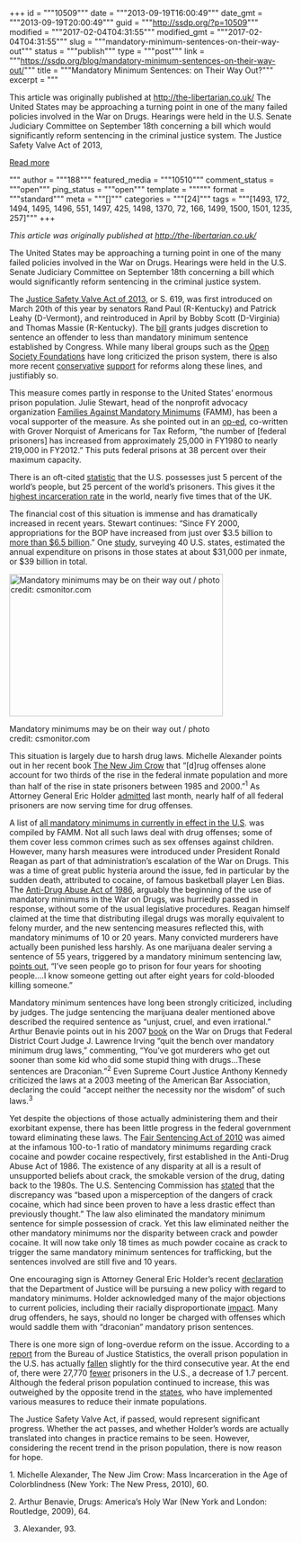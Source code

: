 +++
id = """10509"""
date = """2013-09-19T16:00:49"""
date_gmt = """2013-09-19T20:00:49"""
guid = """http://ssdp.org/?p=10509"""
modified = """2017-02-04T04:31:55"""
modified_gmt = """2017-02-04T04:31:55"""
slug = """mandatory-minimum-sentences-on-their-way-out"""
status = """publish"""
type = """post"""
link = """https://ssdp.org/blog/mandatory-minimum-sentences-on-their-way-out/"""
title = """Mandatory Minimum Sentences: on Their Way Out?"""
excerpt = """<p>This article was originally published at http://the-libertarian.co.uk/ The United States may be approaching a turning point in one of the many failed policies involved in the War on Drugs. Hearings were held in the U.S. Senate Judiciary Committee on September 18th concerning a bill which would significantly reform sentencing in the criminal justice system. The Justice Safety Valve Act of 2013,</p>
<div class="h10"></div>
<p><a class="more-link2 flat" href="https://ssdp.org/blog/mandatory-minimum-sentences-on-their-way-out/">Read more</a></p>
"""
author = """188"""
featured_media = """10510"""
comment_status = """open"""
ping_status = """open"""
template = """"""
format = """standard"""
meta = """[]"""
categories = """[24]"""
tags = """[1493, 172, 1494, 1495, 1496, 551, 1497, 425, 1498, 1370, 72, 166, 1499, 1500, 1501, 1235, 257]"""
+++
<p dir="ltr"><em>This article was originally published at <a href="http://the-libertarian.co.uk/" target="_blank">http://the-libertarian.co.<wbr />uk/</a></em></p>

<p dir="ltr">The United States may be approaching a turning point in one of the many failed policies involved in the War on Drugs. Hearings were held in the U.S. Senate Judiciary Committee on September 18th concerning a bill which would significantly reform sentencing in the criminal justice system.</p>

<p dir="ltr">The <a title="Justice Safety Valve Act 2013" href="http://ssdp.org/action/h-r-1695-s-619-the-justice-safety-valve-act-of-2013/" target="_blank">Justice Safety Valve Act of 2013</a>, or S. 619, was first introduced on March 20th of this year by senators Rand Paul (R-Kentucky) and Patrick Leahy (D-Vermont), and reintroduced in April by Bobby Scott (D-Virginia) and Thomas Massie (R-Kentucky). The <a href="http://beta.congress.gov/bill/113th/senate-bill/619/text" target="_blank">bill</a> grants judges discretion to sentence an offender to less than mandatory minimum sentence established by Congress. While many liberal groups such as the <a href="http://www.opensocietyfoundations.org/topics/criminal-justice" target="_blank">Open Society Foundations</a> have long criticized the prison system, there is also more recent <a href="http://www.washingtonmonthly.com/magazine/novemberdecember_2012/features/the_conservative_war_on_prison041104.php?page=all" target="_blank">conservative</a> <a href="http://www.rightoncrime.com/">support</a> for reforms along these lines, and justifiably so.</p>

<p dir="ltr">This measure comes partly in response to the United States’ enormous prison population. Julie Stewart, head of the nonprofit advocacy organization <a href="http://famm.org/" target="_blank">Families Against Mandatory Minimums</a> (FAMM), has been a vocal supporter of the measure. As she pointed out in an <a href="http://thehill.com/blogs/congress-blog/judicial/289265-paul-leahy-sentencing-bill-will-ensure-time-fits-the-crime" target="_blank">op-ed</a>, co-written with Grover Norquist of Americans for Tax Reform, “the number of [federal prisoners] has increased from approximately 25,000 in FY1980 to nearly 219,000 in FY2012.” This puts federal prisons at 38 percent over their maximum capacity.</p>

<p dir="ltr">There is an oft-cited <a href="http://www.economist.com/blogs/economist-explains/2013/08/economist-explains-8" target="_blank">statistic</a> that the U.S. possesses just 5 percent of the world’s people, but 25 percent of the world’s prisoners. This gives it the <a href="http://www.prb.org/Publications/Articles/2012/us-incarceration.aspx" target="_blank">highest incarceration rate</a> in the world, nearly five times that of the UK.</p>

The financial cost of this situation is immense and has dramatically increased in recent years. Stewart continues: “Since FY 2000, appropriations for the BOP have increased from just over $3.5 billion to <a href="http://www.justice.gov/jmd/2012summary/pdf/fy12-bop-bud-summary.pdf" target="_blank">more than $6.5 billion</a>.” One <a href="http://www.vera.org/sites/default/files/resources/downloads/Price_of_Prisons_updated_version_072512.pdf" target="_blank">study</a>, surveying 40 U.S. states, estimated the annual expenditure on prisons in those states at about $31,000 per inmate, or $39 billion in total.



<div id="attachment_10510" style="width: 390px" class="wp-caption alignleft"><a href="/assets/2013/09/incarceration.jpg"><img class="size-full wp-image-10510" title="Mandatory minimums may be on their way out /  photo credit: csmonitor.com" alt="Mandatory minimums may be on their way out /  photo credit: csmonitor.com" src="http://ssdp.org/assets/2013/09/incarceration.jpg" width="380" height="253" /></a><p class="wp-caption-text">Mandatory minimums may be on their way out / photo credit: csmonitor.com</p></div>

<p dir="ltr">This situation is largely due to harsh drug laws. Michelle Alexander points out in her recent book <a href="http://www.amazon.com/The-New-Crow-Incarceration-Colorblindness/dp/1595586431" target="_blank">The New Jim Crow</a> that “[d]rug offenses alone account for two thirds of the rise in the federal inmate population and more than half of the rise in state prisoners between 1985 and 2000.”<sup>1</sup> As Attorney General Eric Holder <a href="http://www.cnn.com/2013/08/12/politics/holder-mandatory-minimums/" target="_blank">admitted</a> last month, nearly half of all federal prisoners are now serving time for drug offenses.</p>

<p dir="ltr">A list of <a href="http://www.famm.org/Repository/Files/Chart%20All%20Fed%20MMs%202.25.13.pdf" target="_blank">all mandatory minimums in currently in effect in the U.S</a>. was compiled by FAMM. Not all such laws deal with drug offenses; some of them cover less common crimes such as sex offenses against children. However, many harsh measures were introduced under President Ronald Reagan as part of that administration’s escalation of the War on Drugs. This was a time of great public hysteria around the issue, fed in particular by the sudden death, attributed to cocaine, of famous basketball player Len Bias. The <a href="http://www.salon.com/2011/06/19/len_bias_cocaine_tragedy_still_affecting_us_drug_law/" target="_blank">Anti-Drug Abuse Act of 1986</a>, arguably the beginning of the use of mandatory minimums in the War on Drugs, was hurriedly passed in response, without some of the usual legislative procedures. Reagan himself claimed at the time that distributing illegal drugs was morally equivalent to felony murder, and the new sentencing measures reflected this, with mandatory minimums of 10 or 20 years. Many convicted murderers have actually been punished less harshly. As one marijuana dealer serving a sentence of 55 years, triggered by a mandatory minimum sentencing law, <a href="http://progressive.org/mag_abramsky0606" target="_blank">points out</a>, “I’ve seen people go to prison for four years for shooting people&#8230;.I know someone getting out after eight years for cold-blooded killing someone.”</p>

<p dir="ltr">Mandatory minimum sentences have long been strongly criticized, including by judges. The judge sentencing the marijuana dealer mentioned above described the required sentence as “unjust, cruel, and even irrational.” Arthur Benavie points out in his 2007 <a href="http://www.amazon.com/Drugs-Americas-Holy-Arthur-Benavie/dp/0789038412" target="_blank">book</a> on the War on Drugs that Federal District Court Judge J. Lawrence Irving “quit the bench over mandatory minimum drug laws,” commenting, “You’ve got murderers who get out sooner than some kid who did some stupid thing with drugs&#8230;These sentences are Draconian.”<sup>2</sup> Even Supreme Court Justice Anthony Kennedy criticized the laws at a 2003 meeting of the American Bar Association, declaring the could “accept neither the necessity nor the wisdom” of such laws.<sup>3</sup></p>

<p dir="ltr">Yet despite the objections of those actually administering them and their exorbitant expense, there has been little progress in the federal government toward eliminating these laws. The <a href="https://en.wikipedia.org/wiki/Fair_Sentencing_Act" target="_blank">Fair Sentencing Act of 2010</a> was aimed at the infamous 100-to-1 ratio of mandatory minimums regarding crack cocaine and powder cocaine respectively, first established in the Anti-Drug Abuse Act of 1986. The existence of any disparity at all is a result of unsupported beliefs about crack, the smokable version of the drug, dating back to the 1980s. The U.S. Sentencing Commission has <a href="http://law.fordham.edu/assets/LawReview/Beaver_April_2010.pdf" target="_blank">stated</a> that the discrepancy was “based upon a misperception of the dangers of crack cocaine, which had since been proven to have a less drastic effect than previously thought.” The law also eliminated the mandatory minimum sentence for simple possession of crack. Yet this law eliminated neither the other mandatory minimums nor the disparity between crack and powder cocaine. It will now take only 18 times as much powder cocaine as crack to trigger the same mandatory minimum sentences for trafficking, but the sentences involved are still five and 10 years.</p>

<p dir="ltr">One encouraging sign is Attorney General Eric Holder’s recent <a href="http://www.cnn.com/2013/08/12/politics/holder-mandatory-minimums/" target="_blank">declaration</a> that the Department of Justice will be pursuing a new policy with regard to mandatory minimums. Holder acknowledged many of the major objections to current policies, including their racially disproportionate <a href="http://www.sentencingproject.org/template/page.cfm?id=122" target="_blank">impact</a>. Many drug offenders, he says, should no longer be charged with offenses which would saddle them with “draconian” mandatory prison sentences.</p>

<p dir="ltr">There is one more sign of long-overdue reform on the issue. According to a <a href="http://www.bjs.gov/index.cfm?ty=pbdetail&amp;iid=4737" target="_blank">report</a> from the Bureau of Justice Statistics, the overall prison population in the U.S. has actually <a href="http://www.nytimes.com/2013/07/26/us/us-prison-populations-decline-reflecting-new-approach-to-crime.html?pagewanted=all&amp;_r=0" target="_blank">fallen</a> slightly for the third consecutive year. At the end of, there were 27,770 <a href="http://www.cbsnews.com/8301-201_162-57595508/u.s-prison-population-falls-for-third-year/" target="_blank">fewer</a> prisoners in the U.S., a decrease of 1.7 percent. Although the federal prison population continued to increase, this was outweighed by the opposite trend in the <a href="http://prospect.org/article/prison-reform-no-longer-politically-toxic" target="_blank">states</a>, who have implemented various measures to reduce their inmate populations.</p>

<p dir="ltr">The Justice Safety Valve Act, if passed, would represent significant progress. Whether the act passes, and whether Holder’s words are actually translated into changes in practice remains to be seen. However, considering the recent trend in the prison population, there is now reason for hope.</p>

<p dir="ltr">1. Michelle Alexander, The New Jim Crow: Mass Incarceration in the Age of Colorblindness (New York: The New Press, 2010), 60.</p>

<p dir="ltr">2. Arthur Benavie, Drugs: America&#8217;s Holy War (New York and London: Routledge, 2009), 64.</p>

3. Alexander, 93.
